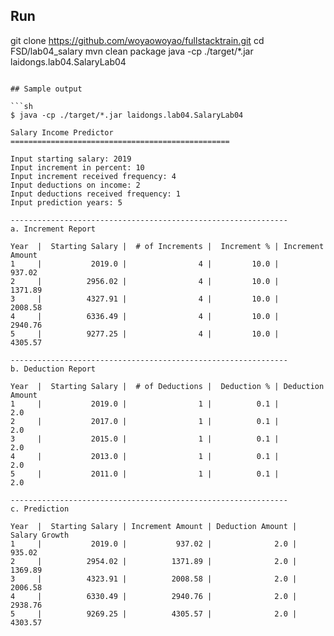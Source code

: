 
## Run

git clone  https://github.com/woyaowoyao/fullstacktrain.git
cd FSD/lab04_salary
mvn clean package
java -cp ./target/*.jar laidongs.lab04.SalaryLab04
```

## Sample output

```sh
$ java -cp ./target/*.jar laidongs.lab04.SalaryLab04

Salary Income Predictor
=================================================

Input starting salary: 2019
Input increment in percent: 10
Input increment received frequency: 4
Input deductions on income: 2
Input deductions received frequency: 1
Input prediction years: 5

--------------------------------------------------------------
a. Increment Report

Year  |  Starting Salary |  # of Increments |  Increment % | Increment Amount
1     |           2019.0 |                4 |         10.0 |           937.02
2     |          2956.02 |                4 |         10.0 |          1371.89
3     |          4327.91 |                4 |         10.0 |          2008.58
4     |          6336.49 |                4 |         10.0 |          2940.76
5     |          9277.25 |                4 |         10.0 |          4305.57

--------------------------------------------------------------
b. Deduction Report

Year  |  Starting Salary |  # of Deductions |  Deduction % | Deduction Amount
1     |           2019.0 |                1 |          0.1 |              2.0
2     |           2017.0 |                1 |          0.1 |              2.0
3     |           2015.0 |                1 |          0.1 |              2.0
4     |           2013.0 |                1 |          0.1 |              2.0
5     |           2011.0 |                1 |          0.1 |              2.0

--------------------------------------------------------------
c. Prediction

Year  |  Starting Salary | Increment Amount | Deduction Amount |    Salary Growth
1     |           2019.0 |           937.02 |              2.0 |           935.02
2     |          2954.02 |          1371.89 |              2.0 |          1369.89
3     |          4323.91 |          2008.58 |              2.0 |          2006.58
4     |          6330.49 |          2940.76 |              2.0 |          2938.76
5     |          9269.25 |          4305.57 |              2.0 |          4303.57
